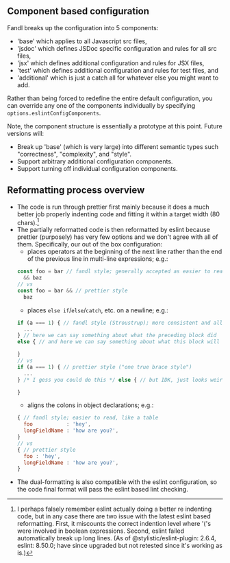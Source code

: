 ## Component based configuration

Fandl breaks up the configuration into 5 components:
- 'base' which applies to all Javascript src files,
- 'jsdoc' which defines JSDoc specific configuration and rules for all src files,
- 'jsx' which defines additional configuration and rules for JSX files,
- 'test' which defines additional configuration and rules for test files, and
- 'additional' which is just a catch all for whatever else you might want to add.

Rather than being forced to redefine the entire default configuration, you can override any one of the components individually by specifying `options.eslintConfigComponents`.

Note, the component structure is essentially a prototype at this point. Future versions will:
- Break up 'base' (which is very large) into different semantic types such "correctness", "complexity", and "style".
- Support arbitrary additional configuration components.
- Support turning off individual configuration components.

## Reformatting process overview

- The code is run through prettier first mainly because it does a much better job properly indenting code and fitting it within a target width (80 chars).[^1]
- The partially reformatted code is then reformatted by eslint because prettier (purposely) has very few options and we don't agree with all of them. Specifically, our out of the box configuration:
  - places operators at the beginning of the next line rather than the end of the previous line in multi-line expressions; e.g.:
  ```js
  const foo = bar // fandl style; generally accepted as easier to read
    && baz
  // vs
  const foo = bar && // prettier style
    baz
  ```
  - places `else if`/`else`/`catch`, etc. on a newline; e.g.:
  ```js
  if (a === 1) { // fandl style (Stroustrup); more consistent and allows for end comments
    ...
  } // here we can say something about what the preceding block did
  else { // and here we can say something about what this block will do

  }
  // vs
  if (a === 1) { // prettier style ("one true brace style")
    ...
  } /* I gess you could do this */ else { // but IDK, just looks weird

  }
  ```
  - aligns the colons in object declarations; e.g.:
  ```js
  { // fandl style; easier to read, like a table
    foo           : 'hey',
    longFieldName : 'how are you?',
  }
  // vs
  { // prettier style
    foo : 'hey',
    longFieldName : 'how are you?',
  }
  ```
- The dual-formatting is also compatible with the eslint configuration, so the code final format will pass the eslint based lint checking.

[^1]: I perhaps falsely remember eslint actually doing a better re indenting code, but in any case there are two issue with the latest eslint based reformatting. First, it miscounts the correct indention level where '('s were involved in boolean expressions. Second, eslint failed automatically break up long lines. (As of @stylistic/eslint-plugin: 2.6.4, eslint: 8.50.0; have since upgraded but not retested since it's working as is.)
